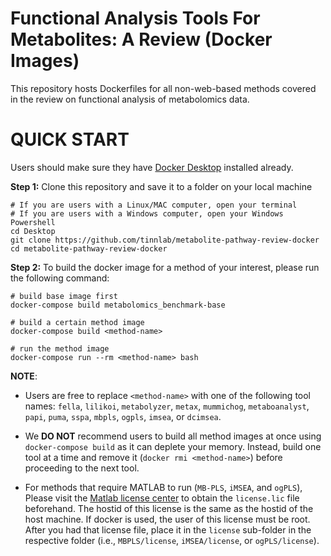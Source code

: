 # Functional Analysis Tools For Metabolites: A Review (Docker Images)

This repository hosts Dockerfiles for all non-web-based methods covered in the review on functional analysis of metabolomics data.

# QUICK START
Users should make sure they have [Docker Desktop](https://www.docker.com/products/docker-desktop/) installed already.

**Step 1:** Clone this repository and save it to a folder on your local machine
```
# If you are users with a Linux/MAC computer, open your terminal
# If you are users with a Windows computer, open your Windows Powershell
cd Desktop                              
git clone https://github.com/tinnlab/metabolite-pathway-review-docker
cd metabolite-pathway-review-docker
```

**Step 2:** To build the docker image for a method of your interest, please run the following command:
```
# build base image first
docker-compose build metabolomics_benchmark-base

# build a certain method image
docker-compose build <method-name>

# run the method image
docker-compose run --rm <method-name> bash
```
**NOTE**: 

+ Users are free to replace `<method-name>` with one of the following tool names: `fella`, `lilikoi`, `metabolyzer`, `metax`, `mummichog`, `metaboanalyst`, `papi`, `puma`, `sspa`, `mbpls`, `ogpls`, `imsea`, or `dcimsea`.

+ We **DO NOT** recommend users to build all method images at once using `docker-compose build` as it can deplete your memory. Instead, build one tool at a time and remove it (`docker rmi <method-name>`) before proceeding to the next tool.

+ For methods that require MATLAB to run (`MB-PLS`, `iMSEA`, and `ogPLS`), Please visit the [Matlab license center](https://www.mathworks.com/licensecenter/licenses) to obtain the `license.lic` file beforehand. The hostid of this license is the same as the hostid of the host machine. If docker is used, the user of this license must be root. After you had that license file, place it in the `license` sub-folder in the respective folder (i.e., `MBPLS/license`, `iMSEA/license`, or `ogPLS/license`).
